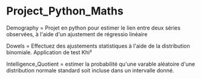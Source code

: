 # Project_Python_Maths

Demography = Projet en python pour estimer le lien entre deux séries observées, à l'aide d'un ajustement de régressio linéaire

Dowels = Effectuez des ajustements statistiques à l'aide de la distribution binomiale. Application de test Khi²

Intelligence_Quotient = estimer la probabilité qu'une varable aléatoire d'une distribution normale standard soit incluse dans un intervalle donné.
